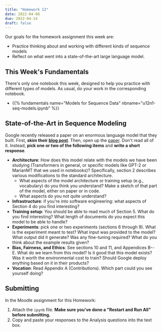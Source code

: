 ```yaml
---
title: "Homework 12"
date: 2022-04-08
due: 2022-04-14
draft: false
---
```


Our goals for the homework assignment this week are:

- Practice thinking about and working with different kinds of sequence models
- Reflect on what went into a state-of-the-art large language model.

## This Week's Fundamentals

There's only one notebook this week, designed to help you practice with different types of models. As usual, do your work in the corresponding notebook.

- {{% fundamentals name="Models for Sequence Data" nbname="u12n1-seq-models.ipynb" %}}

## State-of-the-Art in Sequence Modeling

Google recently released a paper on an enormous language model that they built. First, **skim their [blog post](https://ai.googleblog.com/2022/04/pathways-language-model-palm-scaling-to.html)**. Then, open up the [paper](https://arxiv.org/abs/2204.02311). Don't read all of it. Instead, **pick one or two of the following items** and **write a short response**.

- **Architecture**: How does this model relate with the models we have been studying (Transformers in general, or specific models like GPT-2 or MarianMT that we used in notebooks)? Specifically, section 2 describes various modifications to the standard architecture.
  - What aspects of the model architecture or training setup (e.g., vocabulary) do you think you understand? Make a sketch of that part of the model, either on paper or in code.
  - What aspects do you not quite understand?
- **Infrastructure**: if you're into software engineering: what aspects of Section 4 do you find interesting?
- **Training setup**: You should be able to read much of Section 5. What do you find interesting? What length of documents do you expect this model to be able to handle?
- **Experiments**: pick one or two experiments (sections 6 through 9). What is the experiment meant to test? What input was provided to the model? What output did it generate? Was any fine-tuning required? What do you think about the example results given?
- **Bias, Fairness, and Ethics**: See sections 10 and 11, and Appendices B--E. What do we learn from this model? Is it good that this model exists? Was it worth the environmental cost to train? Should Google deploy anything based on it in their products?
- **Vocation**: Read Appendix A (Contributions). Which part could you see yourself doing?

## Submitting

In the Moodle assignment for this Homework:

1. Attach the `ipynb` file. **Make sure you've done a "Restart and Run All" before submitting.**
2. Copy and paste your responses to the Analysis questions into the text box.
